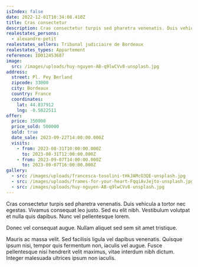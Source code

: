 ```yaml
---
isIndex: false
date: 2022-12-01T10:34:08.410Z
title: Cras consectetur
description: Cras consectetur turpis sed pharetra venenatis. Duis vehicula a tortor nec egestas.
realestates_persons:
  - alexandre-petit
realestates_sellers: Tribunal judiciaire de Bordeaux
realestates_types: Appartement
reference: ID012453687
image:
  src: /images/uploads/huy-nguyen-AB-q9lwCVv8-unsplash.jpg
address:
  street: Pl. Pey Berland
  zipcode: 33000
  city: Bordeaux
  country: France
  coordinates:
    lat: 44.837912
    lng: -0.5822511
offer:
  price: 350000
  price_sold: 500000
  sold: true
  date_sale: 2023-09-22T14:00:00.000Z
  visits:
    - from: 2023-08-31T10:00:00.000Z
      to: 2023-08-31T12:00:00.000Z
    - from: 2023-09-07T14:00:00.000Z
      to: 2023-09-07T16:00:00.000Z
gallery:
  - src: /images/uploads/francesca-tosolini-tHkJAMcO3QE-unsplash.jpg
  - src: /images/uploads/frames-for-your-heart-FqqiAvJejto-unsplash.jpg
  - src: /images/uploads/huy-nguyen-AB-q9lwCVv8-unsplash.jpg
---
```

Cras consectetur turpis sed pharetra venenatis. Duis vehicula a tortor nec egestas. Vivamus consequat leo justo. Sed eu elit nibh. Vestibulum volutpat et nulla quis dapibus. Nunc vel pellentesque lorem. 


Donec vel consequat augue. Nullam aliquet sed sem sit amet tristique. 



Mauris ac massa velit. Sed facilisis ligula vel dapibus venenatis. Quisque ipsum nisi, tempor quis fermentum non, iaculis vel augue. Fusce pellentesque nisi hendrerit velit maximus, vitae interdum nibh dictum. Integer malesuada ultrices ipsum non iaculis.